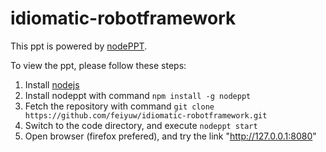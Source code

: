 idiomatic-robotframework
========================

This ppt is powered by [nodePPT](https://github.com/ksky521/nodePPT).

To view the ppt, please follow these steps:

1. Install [nodejs](http://nodejs.org/)
1. Install nodeppt with command ` npm install -g nodeppt `
1. Fetch the repository with command ` git clone https://github.com/feiyuw/idiomatic-robotframework.git `
1. Switch to the code directory, and execute ` nodeppt start `
1. Open browser (firefox prefered), and try the link "http://127.0.0.1:8080"
